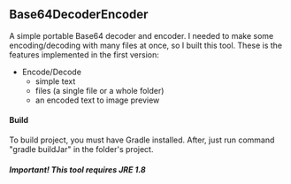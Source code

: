 ## Base64DecoderEncoder 

A simple portable Base64 decoder and encoder. I needed to make some encoding/decoding with many files at once, so I built this tool.
These is the features implemented in the first version:

- Encode/Decode 
  - simple text
  - files (a single file or a whole folder)
  - an encoded text to image preview

#### Build


To build project, you must have Gradle installed.
After, just run command "gradle buildJar" in the folder's project.


##### **Important! This tool requires JRE 1.8**
